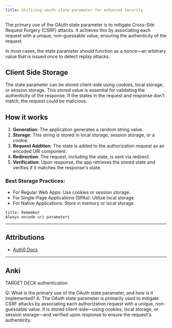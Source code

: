 ```yaml
---
title: Utilizing oauth state parameter for enhanced security
---
```

The primary use of the OAuth state parameter is to mitigate Cross-Site Request Forgery (CSRF) attacks. It achieves this by associating each request with a unique, non-guessable value, ensuring the authenticity of the request

In most cases, the state parameter should function as a nonce—an arbitrary value that is issued once to detect replay attacks.

## Client Side Storage

The state parameter can be stored client-side using cookies, local storage, or session storage. This stored value is essential for validating the authenticity of the response. If the states in the request and response don't match, the request could be malicious.


## How it works
1. **Generation**: The application generates a random string value.
2. **Storage**: This string is stored in local storage, session storage, or a cookie.
3. **Request Addition**: The state is added to the authorization request as an encoded URI component.
4. **Redirection**: The request, including the state, is sent via redirect.
5. **Verification**: Upon response, the app retrieves the stored state and verifies if it matches the response's state.
### Best Storage Practices:
- For Regular Web Apps: Use cookies or session storage.
- For Single-Page Applications (SPAs): Utilize local storage.
- For Native Applications: Store in memory or local storage.

```ad-warning
title: Remember
Always encode uri parameters
```

---
## Attributions
- [Auth0 Docs](https://auth0.com/docs/secure/attack-protection/state-parameters)

----
## Anki

TARGET DECK
authentication

Q: What is the primary use of the OAuth state parameter, and how is it implemented?
A: The OAuth state parameter is primarily used to mitigate CSRF attacks by associating each authorization request with a unique, non-guessable value. It is stored client-side—using cookies, local storage, or session storage—and verified upon response to ensure the request's authenticity.
<!--ID: 1702390603950-->

